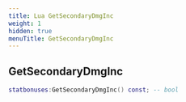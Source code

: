```yaml
---
title: Lua GetSecondaryDmgInc
weight: 1
hidden: true
menuTitle: GetSecondaryDmgInc
---
```

## GetSecondaryDmgInc
```lua
statbonuses:GetSecondaryDmgInc() const; -- bool
```